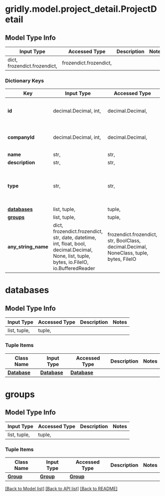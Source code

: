 # gridly.model.project_detail.ProjectDetail

## Model Type Info
Input Type | Accessed Type | Description | Notes
------------ | ------------- | ------------- | -------------
dict, frozendict.frozendict,  | frozendict.frozendict,  |  | 

### Dictionary Keys
Key | Input Type | Accessed Type | Description | Notes
------------ | ------------- | ------------- | ------------- | -------------
**id** | decimal.Decimal, int,  | decimal.Decimal,  |  | [optional] value must be a 64 bit integer
**companyId** | decimal.Decimal, int,  | decimal.Decimal,  |  | [optional] value must be a 64 bit integer
**name** | str,  | str,  |  | [optional] 
**description** | str,  | str,  |  | [optional] 
**type** | str,  | str,  |  | [optional] must be one of ["DEFAULT", "INTERNAL", "TMS", ] 
**[databases](#databases)** | list, tuple,  | tuple,  |  | [optional] 
**[groups](#groups)** | list, tuple,  | tuple,  |  | [optional] 
**any_string_name** | dict, frozendict.frozendict, str, date, datetime, int, float, bool, decimal.Decimal, None, list, tuple, bytes, io.FileIO, io.BufferedReader | frozendict.frozendict, str, BoolClass, decimal.Decimal, NoneClass, tuple, bytes, FileIO | any string name can be used but the value must be the correct type | [optional]

# databases

## Model Type Info
Input Type | Accessed Type | Description | Notes
------------ | ------------- | ------------- | -------------
list, tuple,  | tuple,  |  | 

### Tuple Items
Class Name | Input Type | Accessed Type | Description | Notes
------------- | ------------- | ------------- | ------------- | -------------
[**Database**](Database.md) | [**Database**](Database.md) | [**Database**](Database.md) |  | 

# groups

## Model Type Info
Input Type | Accessed Type | Description | Notes
------------ | ------------- | ------------- | -------------
list, tuple,  | tuple,  |  | 

### Tuple Items
Class Name | Input Type | Accessed Type | Description | Notes
------------- | ------------- | ------------- | ------------- | -------------
[**Group**](Group.md) | [**Group**](Group.md) | [**Group**](Group.md) |  | 

[[Back to Model list]](../../README.md#documentation-for-models) [[Back to API list]](../../README.md#documentation-for-api-endpoints) [[Back to README]](../../README.md)

